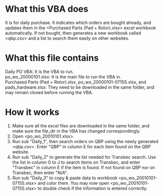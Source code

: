 # What this VBA does
It is for daily purchase. It indicates which orders are bought already, and updates them in the <Purchased Parts (Pad + Rotor).xlsx> excel workbook automatically. If not bought, then generates a new workbook called <qbp.csv> and a list to search them easily on other websites. 

# What this file contains
Daily PO VBA: It is the VBA to run.\
po_wo_20000101.xlsx: It is the main file to run the VBA in.\
Purchased Parts (Pad + Rotor).xlsx, po_wo_20000101-0715S.xlsx, and pads_hardware.xlsx: They need to be downloaded in the same folder, and may remain closed before running the VBA.

# How it works
1. Make sure all the excel files are downloaded in the same folder, and make sure the file_dir in the VBA has changed correspondingly. 
2. Open <po_wo_20010101.xlsx>.
3. Run sub "Daily_1", then search orders on QBP using the newly generated <qbp.csv>. Enter "QBP" in column E for each item found on the QBP website.
4. Run sub "Daily_2" to generate the list needed for Transbec search. Use the list in column G to J to search items on Transbec, and enter "Transbec" in column E if the item is found. If not found on QBP nor on Transbec, then enter "N/A".
5. Run sub "Daily_3" to copy & paste data to workbook <po_wo_20010101-0715S.xlsx> and color them. You may now open <po_wo_20010101-0715S.xlsx> to double check if the information is entered correctly.

